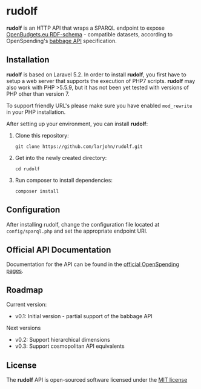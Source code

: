 # rudolf

**rudolf** is an HTTP API that wraps a SPARQL endpoint to expose [OpenBudgets.eu RDF-schema](https://github.com/openbudgets/data-model) - compatible datasets, according to OpenSpending's [babbage API](https://github.com/openspending/babbage) specification.

## Installation

**rudolf** is based on Laravel 5.2.
In order to install **rudolf**, you first have to setup a web server that supports the execution of PHP7 scripts. **rudolf** may also work with PHP >5.5.9, but it has not been yet tested with versions of PHP other than version 7.

To support friendly URL's please make sure you have enabled `mod_rewrite` in your PHP installation.

After setting up your environment, you can install **rudolf**:
1. Clone this repository:

    `git clone https://github.com/larjohn/rudolf.git`

2. Get into the newly created directory:

    `cd rudolf`

3. Run composer to install dependencies:

    `composer install`
## Configuration

After installing rudolf, change the configuration file located at `config/sparql.php` and set the appropriate endpoint URI.

## Official API Documentation

Documentation for the API can be found in the [official OpenSpending pages](http://docs.openspending.org/en/latest/developers/platform/).

## Roadmap
Current version:

* v0.1: Initial version - partial support of the babbage API

Next versions
* v0.2: Support hierarchical dimensions
* v0.3: Support cosmopolitan API equivalents
## License

The **rudolf** API is open-sourced software licensed under the [MIT license](http://opensource.org/licenses/MIT)
